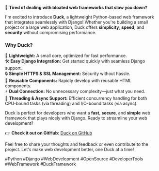 🚀 **Tired of dealing with bloated web frameworks that slow you down?**

I'm excited to introduce **Duck**, a lightweight Python-based web framework that integrates seamlessly with Django! Whether you're building a small project or a large web application, Duck offers **simplicity**, **speed**, and **security** without compromising performance.

### Why Duck?

🦆 **Lightweight:** A small core, optimized for fast performance.  
🛠️ **Easy Django Integration:** Get started quickly with seamless Django support.  
🔒 **Simple HTTPS & SSL Management:** Security without hassle.  
🔄 **Reusable Components:** Rapidly develop with reusable HTML components.  
⚡ **Dual Connection:** No unnecessary complexity—just what you need.  
🔀 **Threading & Async Support:** Efficient concurrency handling for both CPU-bound tasks (via threading) and I/O-bound tasks (via async).

Duck is perfect for developers who want a **fast**, **secure**, and **simple** web framework that plays nicely with Django. Ready to streamline your web development?

👉 **Check it out on GitHub:** [Duck on GitHub](https://github.com/digreatbrian/duck)

Feel free to share your thoughts and feedback or even contribute to the project. Let's make web development better, one Duck at a time!

#Python #Django #WebDevelopment #OpenSource #DeveloperTools #WebFramework #DuckFramework